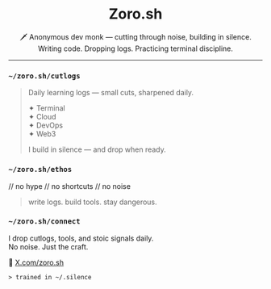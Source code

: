 <h1 align="center"> Zoro.sh</h1>

<p align="center">
🗡️ Anonymous dev monk — cutting through noise, building in silence.<br/>
Writing code. Dropping logs. Practicing terminal discipline.
</p>

---

### `~/zoro.sh/cutlogs`

> Daily learning logs — small cuts, sharpened daily.  
>  
> ✦ Terminal  
> ✦ Cloud  
> ✦ DevOps  
> ✦ Web3  
>  
> I build in silence — and drop when ready.

### `~/zoro.sh/ethos`

// no hype
// no shortcuts
// no noise

> write logs. build tools. stay dangerous.

### `~/zoro.sh/connect`

I drop cutlogs, tools, and stoic signals daily.  
No noise. Just the craft.

📡 [X.com/zoro.sh](https://x.com/zorointerminal)

```shell
> trained in ~/.silence

